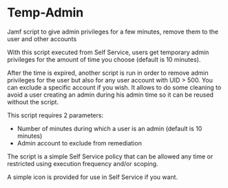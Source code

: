 # Temp-Admin
Jamf script to give admin privileges for a few minutes, remove them to the user and other accounts

With this script executed from Self Service, users get temporary admin privileges for the amount of time you choose (default is 10 minutes).

After the time is expired, another script is run in order to remove admin privileges for the user but also for any user account with UID > 500. You can exclude a specific account if you wish. It allows to do some cleaning to avoid a user creating an admin during his admin time so it can be reused without the script.

This script requires 2 parameters:
- Number of minutes during which a user is an admin (default is 10 minutes)
- Admin account to exclude from remediation

The script is a simple Self Service policy that can be allowed any time or restricted using execution frequency and/or scoping.

A simple icon is provided for use in Self Service if you want.
